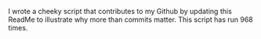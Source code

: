 I wrote a cheeky script that contributes to my Github by updating this ReadMe to illustrate why more than commits matter. This script has run 968 times.